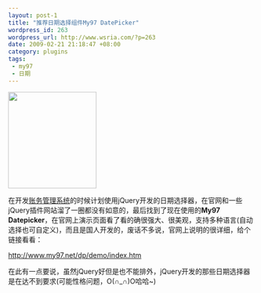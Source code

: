 ```yaml
--- 
layout: post-1
title: "推荐日期选择组件My97 DatePicker"
wordpress_id: 263
wordpress_url: http://www.wsria.com/?p=263
date: 2009-02-21 21:18:47 +08:00
category: plugins
tags: 
 - my97
 - 日期
---
```

<img class="aligncenter" title="my97 datepicker示例图" src="http://www.my97.net/dp/demo/resource/pic3.jpg" alt="" width="180" height="197" />

在开发<a title="观看系统演示视频" href="http://www.wsria.com/archives/89" target="_blank">账务管理系统</a>的时候计划使用jQuery开发的日期选择器，在官网和一些jQuery插件网站溜了一圈都没有如意的，最后找到了现在使用的<strong>My97 Datepicker</strong>，在官网上演示页面看了看的确很强大、很美观，支持多种语言(自动选择也可自定义)，而且是国人开发的，废话不多说，官网上说明的很详细，给个链接看看：

<a title="到my97官网查看演示及使用方法" href="http://www.my97.net/dp/demo/index.htm" target="_blank">http://www.my97.net/dp/demo/index.htm</a>

在此有一点要说，虽然jQuery好但是也不能排外，jQuery开发的那些日期选择器是在达不到要求(可能性格问题，O(∩_∩)O哈哈~)
